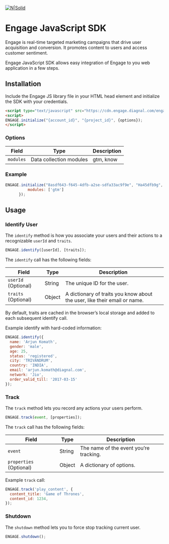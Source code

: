 [![N|Solid](http://i.imgur.com/iz9YsTS.png)](https://diagnal.com)
# Engage JavaScript SDK #

Engage is real-time targeted marketing campaigns that drive user acquisition and conversion.
It promotes content to users and access customer sentiment.

Engage JavaScript SDK allows easy integration of Engage to you web application in a few steps.

## Installation
Include the Engage JS library file in your HTML head element and initialize the SDK with your credentials.
```html
<script type="text/javascript" src="https://cdn.engage.diagnal.com/engage-core.js"></script>
<script>
ENGAGE.initialize("{account_id}", "{project_id}", {options});
</script>
```
### Options

| Field           | Type                    | Description
| --------------- | ----------------------- | -------------
| `modules`       | Data collection modules | gtm, know

### Example

```javascript
ENGAGE.initialize("8asdf643-f645-4dfb-a2se-sdfa33ac9f9e", "Ha45dfb9g", {
          modules: ['gtm']
      });
```

## Usage

### Identify User

The `identify` method is how you associate your users and their actions to a recognizable `userId` and `traits`.

```javascript
ENGAGE.identify([userId], [traits]);
```

The `identify` call has the following fields:

| Field                     | Type                    | Description
| ------------------------- | ----------------------- | -------------
| `userId` (Optional)       | String                  | The unique ID for the user.
| `traits` (Optional)       | Object                  | A dictionary of traits you know about the user, like their email or name.

By default, traits are cached in the browser’s local storage and added to each subsequent identify call.

Example identify with hard-coded information:
```javascript
ENGAGE.identify({
  name: 'Arjun Komath',
  gender: 'male',
  age: 25,
  status: 'registered',
  city: 'TRIVANDRUM',
  country: 'INDIA',
  email: 'arjun.komath@diagnal.com',
  network: 'Jio',
  order_valid_till: '2017-03-15'
});
```

### Track

The `track` method lets you record any actions your users perform.

```javascript
ENGAGE.track(event, [properties]);
```

The `track` call has the following fields:

| Field                     | Type                    | Description
| ------------------------- | ----------------------- | -------------
| `event`                   | String                  | The name of the event you’re tracking.
| `properties` (Optional)   | Object                  | A dictionary of options.

Example `track` call:

```javascript
ENGAGE.track('play_content', {
  content_title: 'Game of Thrones',
  content_id: 1234,
});
```

### Shutdown

The `shutdown` method lets you to force stop tracking current user.

```javascript
ENGAGE.shutdown();
```
